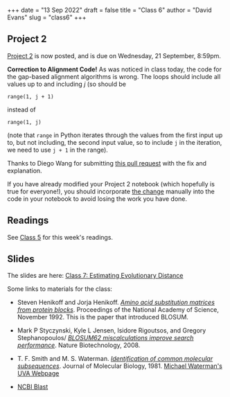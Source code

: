 +++
date = "13 Sep 2022"
draft = false
title = "Class 6"
author = "David Evans"
slug = "class6"
+++

## Project 2

[Project 2](/project2) is now posted, and is due on Wednesday, 21 September, 8:59pm.

**Correction to Alignment Code!** As was noticed in class today, the code for the gap-based alignment algorithms is wrong. The loops should include all values up to and including _j_ (so should be
```
range(1, j + 1)
```
instead of
```
range(1, j)
```
(note that `range` in Python iterates through the values from the first input up to, but not including, the second input value, so to include `j` in the iteration, we need to use `j + 1` in the range).

Thanks to Diego Wang for submitting [this pull request](https://github.com/computingbiology/Project-2-2022F/pull/1) with the fix and explanation.

If you have already modified your Project 2 notebook (which hopefully
is true for everyone!), you should incorporate [the
change](https://github.com/computingbiology/Project-2-2022F/pull/1/files)
manually into the code in your notebook to avoid losing the work you
have done. 

## Readings

See [Class 5](/class5) for this week's readings.

## Slides

The slides are here: [Class 7: Estimating Evolutionary Distance](https://www.dropbox.com/s/7rdahv7q85jq851/csbio-class7.pdf?dl=0)

Some links to materials for the class:

- Steven Henikoff and Jorja Henikoff. [_Amino acid substitution matrices from protein blocks_](https://www.ncbi.nlm.nih.gov/pmc/articles/PMC50453/pdf/pnas01096-0363.pdf). Proceedings of the National Academy of Science, November 1992. This is the paper that introduced BLOSUM.

- Mark P Styczynski, Kyle L Jensen, Isidore Rigoutsos, and Gregory Stephanopoulos/ [_BLOSUM62 miscalculations improve search performance_](https://www.nature.com/articles/nbt0308-274). Nature Biotechnology, 2008.

- T. F. Smith and M. S. Waterman. [_Identification of common molecular subsequences_](/docs/smithwaterman1981.pdf). Journal of Molecular Biology, 1981. [Michael Waterman's UVA Webpage](https://biocomplexity.virginia.edu/person/michael-s-waterman)

- [NCBI Blast](https://blast.ncbi.nlm.nih.gov/Blast.cgi)


